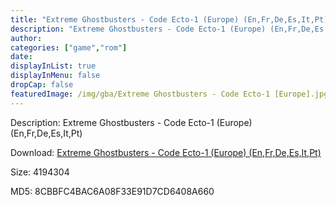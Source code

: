 ```yaml
---
title: "Extreme Ghostbusters - Code Ecto-1 (Europe) (En,Fr,De,Es,It,Pt)"
description: "Extreme Ghostbusters - Code Ecto-1 (Europe) (En,Fr,De,Es,It,Pt)"
author: 
categories: ["game","rom"]
date: 
displayInList: true
displayInMenu: false
dropCap: false
featuredImage: /img/gba/Extreme Ghostbusters - Code Ecto-1 [Europe].jpg
---
```


Description: Extreme Ghostbusters - Code Ecto-1 (Europe) (En,Fr,De,Es,It,Pt)

Download: <a style="text-decoration:underline;" href="https://mega.nz/#!KCRElQYC!ocZbMo1kKqOGIDkXlk53RFF0HXraJeyUxLpyqzUp6_A" target = "_blank" rel = "nofollow" > Extreme Ghostbusters - Code Ecto-1 (Europe) (En,Fr,De,Es,It,Pt)</a>

Size: 4194304

MD5: 8CBBFC4BAC6A08F33E91D7CD6408A660

